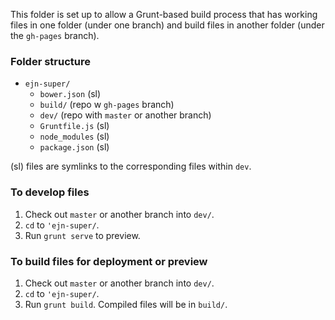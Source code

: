 This folder is set up to allow a Grunt-based build process that has working files in one folder (under one branch) and build files in another folder (under the `gh-pages` branch).

### Folder structure

- `ejn-super/`
	- `bower.json` (sl)	- `build/` (repo w `gh-pages` branch)	- `dev/` (repo with `master` or another branch)	- `Gruntfile.js` (sl)	- `node_modules` (sl)	- `package.json` (sl)

(sl) files are symlinks to the corresponding files within `dev`.

### To develop files

1. Check out `master` or another branch into `dev/`.
2. `cd` to `'ejn-super/`.
3. Run `grunt serve` to preview.

### To build files for deployment or preview

1. Check out `master` or another branch into `dev/`.
2. `cd` to `'ejn-super/`.
3. Run `grunt build`. Compiled files will be in `build/`.